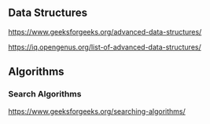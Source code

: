 ## Data Structures

https://www.geeksforgeeks.org/advanced-data-structures/

https://iq.opengenus.org/list-of-advanced-data-structures/

## Algorithms

### Search Algorithms

https://www.geeksforgeeks.org/searching-algorithms/
